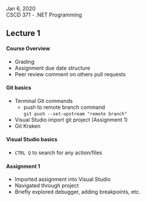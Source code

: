 Jan 6, 2020 <br>
CSCD 371 - .NET Programming<br>
## Lecture 1
#### Course Overview
- Grading
- Assignment due date structure
- Peer review comment on others pull requests
#### Git basics
- Terminal Git commands
    - push to remote branch command<br>
    `git push --set-upstream "remote branch"`
- Visual Studio import git project (Assignment 1)
- Git Kraken
#### Visual Studio basics
- `CTRL Q` to search for any action/files
#### Assignment 1
- Imported assignment into Visual Studio
- Navigated through project
- Briefly explored debugger, adding breakpoints, etc.
